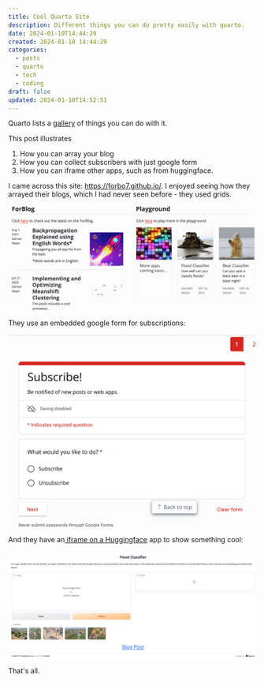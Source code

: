 ```yaml
---
title: Cool Quarto Site
description: Different things you can do pretty easily with quarto.
date: 2024-01-10T14:44:29
created: 2024-01-10 14:44:29
categories:
  - posts
  - quarto
  - tech
  - coding
draft: false
updated: 2024-01-10T14:52:51
---
```


Quarto lists a [gallery](https://quarto.org/docs/gallery/) of things you can do with it.

This post illustrates

1. How you can array your blog
2. How you can collect subscribers with just google form
3. How you can iframe other apps, such as from huggingface.

I came across this site: <https://forbo7.github.io/>. I enjoyed seeing how they arrayed their blogs, which I had never seen before - they used grids. 

![](../img/quarto-demo-forbo7-landing.png)

They use an embedded google form for subscriptions:

![](../screenshot-quarto-demo-forbo7-subscribe.png)

And they have an[ iframe on a Huggingface](https://forbo7.github.io/web_apps/apps/flood_detector.html) app to show something cool:

![](../quarto-demo-forbo7-huggingface.png)

That's all.
